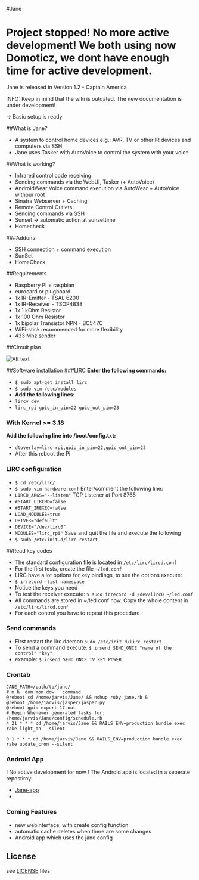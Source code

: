 #Jane
# Project stopped! No more active development! We both using now Domoticz, we dont have enough time for active development.

Jane is released in Version 1.2 - Captain America

INFO: Keep in mind that the wiki is outdated. The new documentation is under development!

-> Basic setup is ready

##What is Jane?
- A system to control home devices e.g.: AVR, TV or other IR devices and computers via SSH
- Jane uses Tasker with AutoVoice to control the system with your voice

##What is working?
- Infrared control code receiving
- Sending commands via the WebUI, Tasker (+ AutoVoice)
- AndroidWear Voice command execution via AutoWear + AutoVoice withour root
- Sinatra Webserver + Caching
- Remote Control Outlets
- Sending commands via SSH
- Sunset -> automatic action at sunsettime
- Homecheck

###Addons
- SSH connection + command execution
- SunSet
- HomeCheck

##Requirements
- Raspberry PI + raspbian
- eurocard or plugboard
- 1x IR-Emitter - TSAL 6200
- 1x IR-Receiver - TSOP4838
- 1x 1 kOhm Resistor 
- 1x 100 Ohm Resistor
- 1x bipolar Transistor NPN - BC547C
- WiFi-stick recommended for more flexibility
- 433 Mhz sender

##Circuit plan

![Alt text](https://camo.githubusercontent.com/d667d1e61cd9bfa45b526fa2a05be2f187b90ff0/687474703a2f2f6b61692e6265707065726c696e672e696e666f2f636972637569745f537465636b706c6174696e652e706e67 "Circuit Plan")

##Software installation
###LIRC
**Enter the following commands:**
- ```$ sudo apt-get install lirc```
- ```$ sudo vim /etc/modules```
- **Add the following lines:**
- ```lircv_dev```
- ```lirc_rpi gpio_in_pin=22 gpio_out_pin=23```

### With Kernel >= 3.18
**Add the following line into /boot/config.txt:**
- ```dtoverlay=lirc-rpi,gpio_in_pin=22,gpio_out_pin=23```
- After this reboot the Pi

### LIRC configuration 
- ```$ cd /etc/lirc/```
- ```$ sudo vim hardware.conf```
Enter/comment the following line: 
- ```LIRCD_ARGS="--listen"``` TCP Listener at Port 8765
- ```#START_LIRCMD=false```
- ```#START_IREXEC=false```
- ```LOAD_MODULES=true```
- ```DRIVER="default"```
- ```DEVICE="/dev/lirc0"```
- ```MODULES="lirc_rpi"```
Save and quit the file and execute the following
- ```$ sudo /etc/init.d/lirc restart```

##Read key codes

- The standard configuration file is located in ```/etc/lirc/lircd.conf```
- For the first tests, create the file ```~/led.conf```
- LIRC have a lot options for key bindings, to see the options execute:
- ```$ irrecord -list namespace```
- Notice the keys you need
- To test the receiver execute: ```$ sudo irrecord -d /dev/lirc0 ~/led.conf```
- All commands are stored in ~/led.conf now. Copy the whole content in ```/etc/lirc/lircd.conf```
- For each control you have to repeat this procedure

### Send commands

- First restart the lirc daemon ```sudo /etc/init.d/lirc restart```
- To send a command execute: ```$ irsend SEND_ONCE "name of the control" "key"```
- example: ```$ irsend SEND_ONCE TV KEY_POWER```

### Crontab
```
JANE_PATH=/path/to/jane/
# m h  dom mon dow   command
@reboot cd /home/jarvis/Jane/ && nohup ruby jane.rb &
@reboot /home/jarvis/jasper/jasper.py
@reboot gpio export 17 out
# Begin Whenever generated tasks for: /home/jarvis/Jane/config/schedule.rb
4 21 * * * cd /home/jarvis/Jane && RAILS_ENV=production bundle exec rake light_on --silent

0 1 * * * cd /home/jarvis/Jane && RAILS_ENV=production bundle exec rake update_cron --silent
```
### Android App
! No active development for now !
The Android app is located in a seperate repostiroy:
- [Jane-app](https://github.com/Lyr3x/Jane-app)
- 
### Coming Features
- new webinterface, with create config function
- automatic cache deletes when there are some changes
- Android app which uses the jane config


## License
see [LICENSE](https://github.com/Lyr3x/Jarvis/blob/master/LICENSE) files
